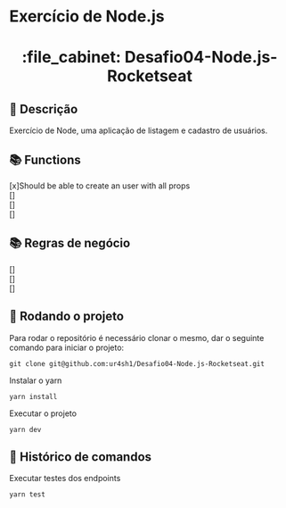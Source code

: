 # Exercício de Node.js
<h1 align="center">:file_cabinet: Desafio04-Node.js-Rocketseat</h1>

## :memo: Descrição
Exercício de Node, uma aplicação de listagem e cadastro de usuários.

## :books: Functions
[x]Should be able to create an user with all props<br>
[]<br>
[]<br>
[]<br>

## :books: Regras de negócio
[]<br>
[]<br>
[]<br>

## :rocket: Rodando o projeto
Para rodar o repositório é necessário clonar o mesmo, dar o seguinte comando para iniciar o projeto:
```
git clone git@github.com:ur4sh1/Desafio04-Node.js-Rocketseat.git
```
Instalar o yarn
```
yarn install
```
Executar o projeto
```
yarn dev
```

## :wrench: Histórico de comandos
Executar testes dos endpoints
```
yarn test
```